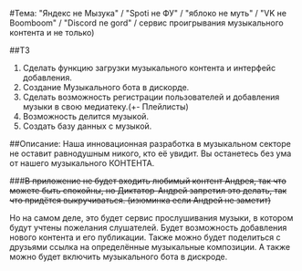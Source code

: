 #Тема: "Яндекс не Мызука" / "Spoti не ФУ" / "яблоко не муть" / "VK не Boomboom" / "Discord ne gord" / сервис проигрывания музыкального контента и не только)

##ТЗ
1. Сделать функцию загрузки музыкального контента и интерфейс добавления.
2. Создание Музыкального бота в дискорде.
3. Сделать возможность регистрации пользователей и добавления музыки в свою медиатеку.(+- Плейлисты)
4. Возможность делится музыкой.
5. Создать базу данных с музыкой.

##Описание:
Наша инновационная разработка в музыкальном секторе не оставит равнодушным никого, кто её увидит.
Вы останетесь без ума от нашего музыкального КОНТЕНТА.

###~~В приложение не будет входить любимый контент Андрея, так что можете быть спокойны, но Диктатор-Андрей запретил это делать, так что придётся выкручиваться. (изюминка если Андрей не заметит)~~

Но на самом деле, это будет сервис прослушивания музыки, в котором будут учтены пожелания слушателей.
Будет возможность добавления нового контента и его публикации. Также можно будет поделиться с друзьями ссылка на определённые музыкальные композиции.
А также можно будет включить музыкального бота в дискроде.
